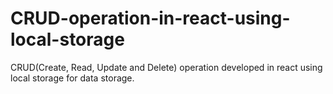 # CRUD-operation-in-react-using-local-storage
CRUD(Create, Read, Update and Delete) operation developed in react using local storage for data storage.
